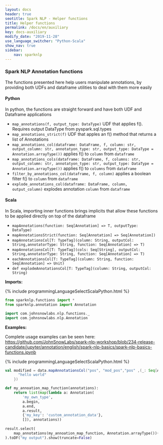 ```yaml
---
layout: docs
header: true
seotitle: Spark NLP - Helper functions
title: Helper functions
permalink: /docs/en/auxiliary
key: docs-auxiliary
modify_date: "2019-11-28"
use_language_switcher: "Python-Scala"
show_nav: true
sidebar:
    nav: sparknlp
---
```



<div class="h3-box" markdown="1">

### Spark NLP Annotation functions

The functions presented here help users manipulate annotations, by providing
both UDFs and dataframe utilities to deal with them more easily

</div><div class="h3-box" markdown="1">

#### Python
In python, the functions are straight forward and have both UDF and Dataframe applications
* `map_annotations(f, output_type: DataType)` UDF that applies f(). Requires output DataType from pyspark.sql.types
* `map_annotations_strict(f)` UDF that apples an f() method that returns a list of Annotations
* `map_annotations_col(dataframe: DataFrame, f, column: str, output_column: str, annotatyon_type: str, output_type: DataType = Annotation.arrayType())` applies f() to `column` from `dataframe` 
* `map_annotations_cols(dataframe: DataFrame, f, columns: str, output_column: str, annotatyon_type: str, output_type: DataType = Annotation.arrayType())` applies f() to `columns` from `dataframe` 
* `filter_by_annotations_col(dataframe, f, column)` applies a boolean filter f() to `column` from `dataframe`
* `explode_annotations_col(dataframe: DataFrame, column, output_column)` explodes annotation `column` from `dataframe`


</div><div class="h3-box" markdown="1">

#### Scala
In Scala, importing inner functions brings implicits that allow these functions to be applied directly on top of the dataframe
* `mapAnnotations(function: Seq[Annotation] => T, outputType: DataType)`
* `mapAnnotationsStrict(function: Seq[Annotation] => Seq[Annotation])`
* `mapAnnotationsCol[T: TypeTag](column: String, outputCol: String,annotatorType: String, function: Seq[Annotation] => T)`
* `mapAnnotationsCol[T: TypeTag](cols: Seq[String], outputCol: String,annotatorType: String, function: Seq[Annotation] => T)`
* `eachAnnotationsCol[T: TypeTag](column: String, function: Seq[Annotation] => Unit)`
* `def explodeAnnotationsCol[T: TypeTag](column: String, outputCol: String)`


</div>

**Imports:**

<div class="tabs-box pt0" markdown="1">

{% include programmingLanguageSelectScalaPython.html %}

```python
from sparknlp.functions import *
from sparknlp.annotation import Annotation
```

```scala
import com.johnsnowlabs.nlp.functions._
import com.johnsnowlabs.nlp.Annotation
```

</div>

**Examples:**

Complete usage examples can be seen here:
https://github.com/JohnSnowLabs/spark-nlp-workshop/blob/234-release-candidate/jupyter/annotation/english/spark-nlp-basics/spark-nlp-basics-functions.ipynb

<div class="tabs-box" markdown="1">

{% include programmingLanguageSelectScalaPython.html %}

```scala
val modified = data.mapAnnotationsCol("pos", "mod_pos","pos" ,(_: Seq[Annotation]) => {
      "hello world"
    })
```

```python
def my_annoation_map_function(annotations):
    return list(map(lambda a: Annotation(
        'my_own_type',
        a.begin,
        a.end,
        a.result,
        {'my_key': 'custom_annotation_data'},
        []), annotations))
        
result.select(
    map_annotations(my_annoation_map_function, Annotation.arrayType())('token')
).toDF("my output").show(truncate=False)
```

</div>